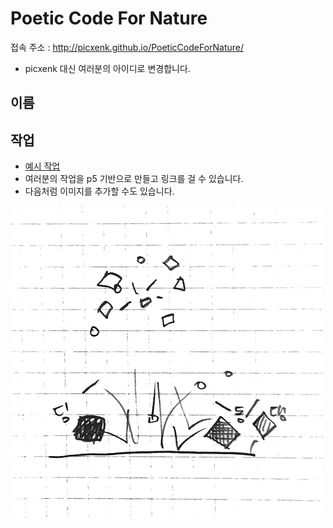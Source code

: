 # Poetic Code For Nature

접속 주소 : <http://picxenk.github.io/PoeticCodeForNature/>
 * picxenk 대신 여러분의 아이디로 변경합니다.


## 이름


## 작업
 * [예시 작업](./example/)
 * 여러분의 작업을 p5 기반으로 만들고 링크를 걸 수 있습니다.
 * 다음처럼 이미지를 추가할 수도 있습니다.

 ![예시 이미지](./example_img.png)
